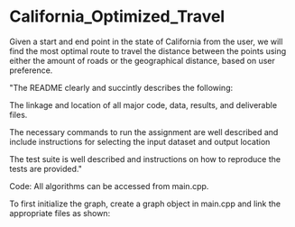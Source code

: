 # California_Optimized_Travel
Given a start and end point in the state of California from the user, we will find the most optimal route to travel the distance between the points using either the amount of roads or the geographical distance, based on user preference.


"The README clearly and succintly describes the following:

The linkage and location of all major code, data, results, and deliverable files.

The necessary commands to run the assignment are well described and include instructions for selecting the input dataset and output location

The test suite is well described and instructions on how to reproduce the tests are provided."



Code:
All algorithms can be accessed from main.cpp.

To first initialize the graph, create a graph object in main.cpp and link the appropriate files as shown:

